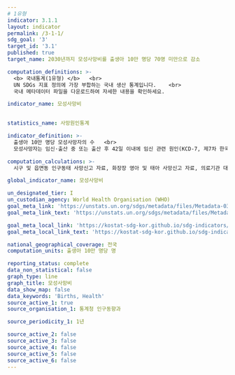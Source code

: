 ```yaml
---
# 1유형 
indicator: 3.1.1
layout: indicator
permalink: /3-1-1/
sdg_goal: '3'
target_id: '3.1'
published: true
target_name: 2030년까지 모성사망비를 출생아 10만 명당 70명 미만으로 감소

computation_definitions: >-
  <b> 국내통계(1유형) </b>   <br>
  UN SDGs 지표 정의에 가장 부합하는 국내 생산 통계입니다.    <br>
  국내 메타데이터 파일을 다운로드하여 자세한 내용을 확인하세요.

indicator_name: 모성사망비

 
statistics_name: 사망원인통계

indicator_definition: >-
  출생아 10만 명당 모성사망자의 수   <br>
  모성사망자는 임신·출산 중 또는 출산 후 42일 이내에 임신 관련 원인(KCD-7, 제7차 한국표준질병사인분류)으로 사망한 여성을 말함.

computation_calculations: >-
  시구 및 읍면동 인구동태 사망신고 자료, 화장장 영아 및 태아 사망신고 자료, 의료기관 대상 ｢사망원인보완조사｣ 자료를 통합하여 집계

global_indicator_name: 모성사망비

un_designated_tier: I
un_custodian_agency: World Health Organisation (WHO)
goal_meta_link: 'https://unstats.un.org/sdgs/metadata/files/Metadata-03-01-01.pdf'
goal_meta_link_text: 'https://unstats.un.org/sdgs/metadata/files/Metadata-03-01-01.pdf'

goal_meta_local_link: 'https://kostat-sdg-kor.github.io/sdg-indicators/public/data/Metadata-03-01-01_KOR.pdf'
goal_meta_local_link_text: 'https://kostat-sdg-kor.github.io/sdg-indicators/public/data/Metadata-03-01-01_KOR.pdf'

national_geographical_coverage: 전국
computation_units: 출생아 10만 명당 명

reporting_status: complete
data_non_statistical: false
graph_type: line
graph_title: 모성사망비
data_show_map: false
data_keywords: 'Births, Health'
source_active_1: true
source_organisation_1: 통계청 인구동향과

source_periodicity_1: 1년

source_active_2: false
source_active_3: false
source_active_4: false
source_active_5: false
source_active_6: false
---
```

